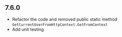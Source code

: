 ## 7.6.0
* Refactor the code and removed public static method `GetCurrentUserFromHttpContext.GetFromContext`
* Add unit testing